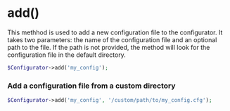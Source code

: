 # add()
This methhod is used to add a new configuration file to the configurator. It takes two parameters: the name of the configuration file and an optional path to the file. If the path is not provided, the method will look for the configuration file in the default directory.

```php
$Configurator->add('my_config');
```

### Add a configuration file from a custom directory
```php
$Configurator->add('my_config', '/custom/path/to/my_config.cfg');
```

